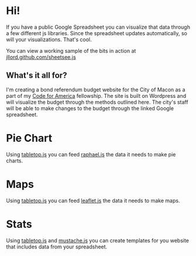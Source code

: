 # Hi!

If you have a public Google Spreadsheet you can visualize that data through a few different js libraries. Since the spreadsheet updates automatically, so will your visualizations. That's cool. 

You can view a working sample of the bits in action at [jllord.github.com/sheetsee.js](http://jllord.github.com/sheetsee.js)

## What's it all for?

I'm creating a bond referendum budget website for the City of Macon as a part of my [Code for America](http://www.codeforamerica.org) fellowship. The site is built on Wordpress and will visualize the budget through the methods outlined here. The city's staff will be able to make changes to the budget through the linked Google spreadsheet. 

# Pie Chart

Using [tabletop.js](http://builtbybalance.com/Tabletop/) you can feed [raphael.js](http://raphaeljs.com/) the data it needs to make pie charts.

# Maps

Using [tabletop.js](http://builtbybalance.com/Tabletop/) you can feed [leaflet.js](http://leaflet.cloudmade.com/) the data it needs to make maps.

# Stats

Using [tabletop.js](http://builtbybalance.com/Tabletop/) and [mustache.js](http://mustache.github.com/) you can create templates for you website that includes data from your spreadsheet.



